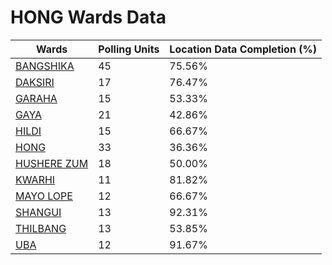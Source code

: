 
# HONG Wards Data

| Wards | Polling Units | Location Data Completion (%) |
| ---- | ----- | ------- |
| [BANGSHIKA](./wards/246-bangshika) | 45 | 75.56% |
| [DAKSIRI](./wards/247-daksiri) | 17 | 76.47% |
| [GARAHA](./wards/248-garaha) | 15 | 53.33% |
| [GAYA](./wards/249-gaya) | 21 | 42.86% |
| [HILDI](./wards/250-hildi) | 15 | 66.67% |
| [HONG](./wards/251-hong) | 33 | 36.36% |
| [HUSHERE ZUM](./wards/252-hushere-zum) | 18 | 50.00% |
| [KWARHI](./wards/253-kwarhi) | 11 | 81.82% |
| [MAYO LOPE](./wards/254-mayo-lope) | 12 | 66.67% |
| [SHANGUI](./wards/255-shangui) | 13 | 92.31% |
| [THILBANG](./wards/256-thilbang) | 13 | 53.85% |
| [UBA](./wards/257-uba) | 12 | 91.67% |




